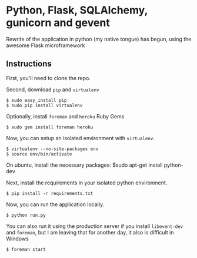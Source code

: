 Python, Flask, SQLAlchemy, gunicorn and gevent  
============

Rewrite of the application in python (my native tongue) has begun, using the awesome Flask microframework

Instructions
------------

First, you'll need to clone the repo.


Second, download `pip` and `virtualenv`

    $ sudo easy_install pip
    $ sudo pip install virtualenv

Optionally, install `foreman` and `heroku` Ruby Gems

    $ sudo gem install foreman heroku





Now, you can setup an isolated environment with `virtualenv`.

    $ virtualenv --no-site-packages env
    $ source env/bin/activate

On ubuntu, install the necessary packages:
	$sudo apt-get install python-dev 

Next, install the requirements in your isolated python environment.

    $ pip install -r requirements.txt



Now, you can run the application locally.

    $ python run.py

You can also run it using the production server if you install `libevent-dev` and `foreman`, but I am leaving that for another day, it also is difficult in Windows

    $ foreman start
